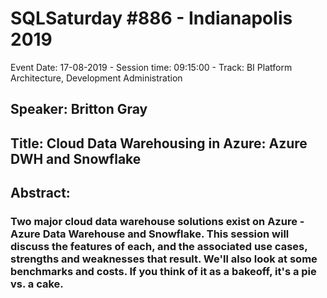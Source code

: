 # SQLSaturday #886 - Indianapolis 2019
Event Date: 17-08-2019 - Session time: 09:15:00 - Track: BI Platform Architecture, Development  Administration
## Speaker: Britton Gray
## Title: Cloud Data Warehousing in Azure: Azure DWH and Snowflake
## Abstract:
### Two major cloud data warehouse solutions exist on Azure - Azure Data Warehouse and Snowflake.  This session will discuss the features of each, and the associated use cases, strengths and weaknesses that result.  We'll also look at some benchmarks and costs.  If you think of it as a bakeoff, it's a pie vs. a cake.
